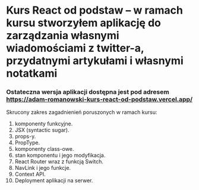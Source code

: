 # Kurs React od podstaw – w ramach kursu stworzyłem aplikację do zarządzania własnymi wiadomościami z twitter-a, przydatnymi artykułami i własnymi notatkami

### Ostateczna wersja aplikacji dostępna jest pod adresem https://adam-romanowski-kurs-react-od-podstaw.vercel.app/

Skrucony zakres zagadnienień poruszonych w ramach kursu:

1. komponenty funkcyjne.
2. JSX (syntactic sugar).
3. props-y.
4. PropType.
5. komponenty class-owe.
6. stan komponentu i jego modyfikacja.
7. React Router wraz z funkcją Switch.
8. NavLink i jego funkcje.
9. Context API.
9. Deployment aplikacji na serwer.

